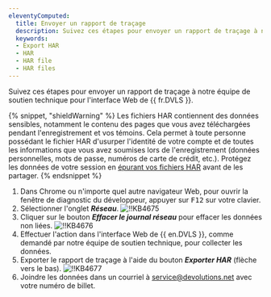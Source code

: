 ```yaml
---
eleventyComputed:
  title: Envoyer un rapport de traçage
  description: Suivez ces étapes pour envoyer un rapport de traçage à notre équipe de soutien technique pour l'interface Web de {{ fr.DVLS }}.
  keywords:
  - Export HAR
  - HAR
  - HAR file
  - HAR files
---
```

Suivez ces étapes pour envoyer un rapport de traçage à notre équipe de soutien technique pour l'interface Web de {{ fr.DVLS }}.

{% snippet, "shieldWarning" %}
Les fichiers HAR contiennent des données sensibles, notamment le contenu des pages que vous avez téléchargées pendant l'enregistrement et vos témoins. Cela permet à toute personne possédant le fichier HAR d'usurper l'identité de votre compte et de toutes les informations que vous avez soumises lors de l'enregistrement (données personnelles, mots de passe, numéros de carte de crédit, etc.).
Protégez les données de votre session en [épurant vos fichiers HAR](https://har-sanitizer.pages.dev/) avant de les partager.
{% endsnippet %}

1. Dans Chrome ou n'importe quel autre navigateur Web, pour ouvrir la fenêtre de diagnostic du développeur, appuyer sur <kbd>F12</kbd> sur votre clavier.
1. Sélectionner l'onglet ***Réseau***.
![!!KB4675](https://cdnweb.devolutions.net/docs/fr/kb/KB2094.png)
1. Cliquer sur le bouton ***Effacer le journal réseau*** pour effacer les données non liées.
![!!KB4676](https://cdnweb.devolutions.net/docs/fr/kb/KB2095.png)
1. Effectuer l'action dans l'interface Web de {{ en.DVLS }}, comme demandé par notre équipe de soutien technique, pour collecter les données.
1. Exporter le rapport de traçage à l'aide du bouton ***Exporter HAR*** (flèche vers le bas).
![!!KB4677](https://cdnweb.devolutions.net/docs/fr/kb/KB2096.png)
1. Joindre les données dans un courriel à [service@devolutions.net](mailto:service@devolutions.net) avec votre numéro de billet.
